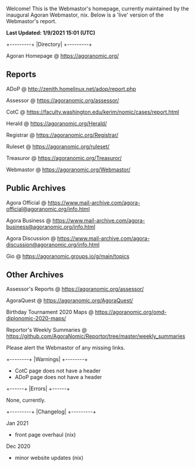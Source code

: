 Welcome! This is the Webmastor's homepage, currently maintained by the inaugural Agoran Webmastor, nix. Below is a 'live' version of the Webmastor's report.

**Last Updated: 1/9/2021 15:01 (UTC)**

+---------+
|Directory|
+---------+

Agoran Homepage @ https://agoranomic.org/

Reports
-------
ADoP @ http://zenith.homelinux.net/adop/report.php

Assessor @ https://agoranomic.org/assessor/

CotC @ https://faculty.washington.edu/kerim/nomic/cases/report.html

Herald @ https://agoranomic.org/Herald/

Registrar @ https://agoranomic.org/Registrar/

Ruleset @ https://agoranomic.org/ruleset/

Treasuror @ https://agoranomic.org/Treasuror/

Webmastor @ https://agoranomic.org/Webmastor/

Public Archives
---------------
Agora Official @ https://www.mail-archive.com/agora-official@agoranomic.org/info.html

Agora Business @ https://www.mail-archive.com/agora-business@agoranomic.org/info.html

Agora Discussion @ https://www.mail-archive.com/agora-discussion@agoranomic.org/info.html

Gio @ https://agoranomic.groups.io/g/main/topics

Other Archives
--------------
Assessor's Reports @ https://agoranomic.org/assessor/

AgoraQuest @ https://agoranomic.org/AgoraQuest/

Birthday Tournament 2020 Maps @ https://agoranomic.org/omd-diplonomic-2020-maps/

Reportor's Weekly Summaries @ https://github.com/AgoraNomic/Reportor/tree/master/weekly_summaries

Please alert the Webmastor of any missing links.

+--------+
|Warnings|
+--------+

- CotC page does not have a header
- ADoP page does not have a header

+------+
|Errors|
+------+

None, currently.

+---------+
|Changelog|
+---------+

Jan 2021

- front page overhaul (nix)

Dec 2020

- minor website updates (nix)

